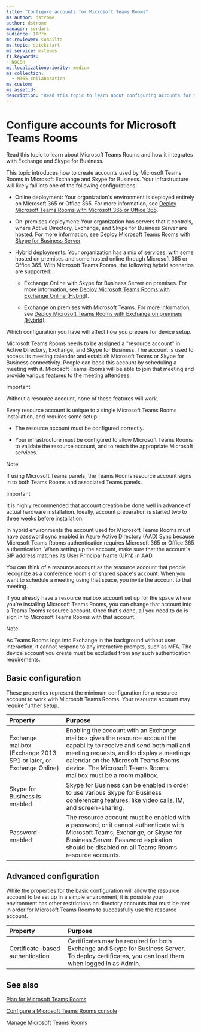 ```yaml
---
title: "Configure accounts for Microsoft Teams Rooms"
ms.author: dstrome
author: dstrome
manager: serdars
audience: ITPro
ms.reviewer: sohailta
ms.topic: quickstart
ms.service: msteams
f1.keywords:
- NOCSH
ms.localizationpriority: medium
ms.collection: 
  - M365-collaboration
ms.custom: 
ms.assetid: 
description: "Read this topic to learn about configuring accounts for Microsoft Teams Rooms in Exchange and Skype for Business."
---
```


# Configure accounts for Microsoft Teams Rooms
 
Read this topic to learn about Microsoft Teams Rooms and how it integrates with Exchange and Skype for Business.
  
This topic introduces how to create accounts used by Microsoft Teams Rooms in Microsoft Exchange and Skype for Business. Your infrastructure will likely fall into one of the following configurations:
  
- Online deployment: Your organization's environment is deployed entirely on Microsoft 365 or Office 365. For more information, see [Deploy Microsoft Teams Rooms with Microsoft 365 or Office 365](with-office-365.md).
    
- On-premises deployment: Your organization has servers that it controls, where Active Directory, Exchange, and Skype for Business Server are hosted. For more information, see [Deploy Microsoft Teams Rooms with Skype for Business Server](with-skype-for-business-server-2015.md)
    
- Hybrid deployments: Your organization has a mix of services, with some hosted on premises and some hosted online through Microsoft 365 or Office 365. With Microsoft Teams Rooms, the following hybrid scenarios are supported:
    
  - Exchange Online with Skype for Business Server on premises. For more information, see [Deploy Microsoft Teams Rooms with Exchange Online (Hybrid)](with-exchange-online.md).
    
  - Exchange on premises with Microsoft Teams. For more information, see [Deploy Microsoft Teams Rooms with Exchange on premises (Hybrid)](with-exchange-on-premises.md).
    
Which configuration you have will affect how you prepare for device setup.
  
Microsoft Teams Rooms needs to be assigned a "resource account" in Active Directory, Exchange, and Skype for Business. The account is used to access its meeting calendar and establish Microsoft Teams or Skype for Business connectivity. People can book this account by scheduling a meeting with it. Microsoft Teams Rooms will be able to join that meeting and provide various features to the meeting attendees.
  
> [!IMPORTANT]
> Without a resource account, none of these features will work. 
  
Every resource account is unique to a single Microsoft Teams Rooms installation, and requires some setup:
  
- The resource account must be configured correctly.
    
- Your infrastructure must be configured to allow Microsoft Teams Rooms to validate the resource account, and to reach the appropriate Microsoft services.

> [!NOTE] 
> If using Microsoft Teams panels, the Teams Rooms resource account signs in to both Teams Rooms and associated Teams panels.
    
> [!IMPORTANT]
> It is highly recommended that account creation be done well in advance of actual hardware installation. Ideally, account preparation is started two to three weeks before installation.
> 

In hybrid environments the account used for Microsoft Teams Rooms must have password sync enabled in Azure Active Directory (AAD) Sync because Microsoft Teams Rooms authentication requires Microsoft 365 or Office 365 authentication. When setting up the account, make sure that the account's SIP address matches its User Principal Name (UPN) in AAD. 
  
You can think of a resource account as the resource account that people recognize as a conference room's or shared space's account. When you want to schedule a meeting using that space, you invite the account to that meeting.
  
If you already have a resource mailbox account set up for the space where you're installing Microsoft Teams Rooms, you can change that account into a Teams Rooms resource account. Once that's done, all you need to do is sign in to Microsoft Teams Rooms with that account.

> [!NOTE] 
> As Teams Rooms logs into Exchange in the background without user interaction, it cannot respond to any interactive prompts, such as MFA. The device account you create must be excluded from any such authentication requirements.
  
## Basic configuration

These properties represent the minimum configuration for a resource account to work with Microsoft Teams Rooms. Your resource account may require further setup.
  
|**Property**|**Purpose**|
|:-----|:-----|
|Exchange mailbox (Exchange 2013 SP1 or later, or Exchange Online)  <br/> |Enabling the account with an Exchange mailbox gives the resource account the capability to receive and send both mail and meeting requests, and to display a meetings calendar on the Microsoft Teams Rooms device. The Microsoft Teams Rooms mailbox must be a room mailbox.  <br/> |
|Skype for Business is enabled  <br/> |Skype for Business can be enabled in order to use various Skype for Business conferencing features, like video calls, IM, and screen-sharing.  <br/> |
|Password-enabled  <br/> |The resource account must be enabled with a password, or it cannot authenticate with Microsoft Teams, Exchange, or Skype for Business Server. Password expiration should be disabled on all Teams Rooms resource accounts.   <br/> |
   
## Advanced configuration

While the properties for the basic configuration will allow the resource account to be set up in a simple environment, it is possible your environment has other restrictions on directory accounts that must be met in order for Microsoft Teams Rooms to successfully use the resource account.
  
|**Property**|**Purpose**|
|:-----|:-----|
|Certificate-based authentication  <br/> |Certificates may be required for both Exchange and Skype for Business Server. To deploy certificates, you can load them when logged in as Admin.  <br/> |
  
## See also

[Plan for Microsoft Teams Rooms](rooms-plan.md)
  
[Configure a Microsoft Teams Rooms console](console.md)
  
[Manage Microsoft Teams Rooms](rooms-manage.md)
